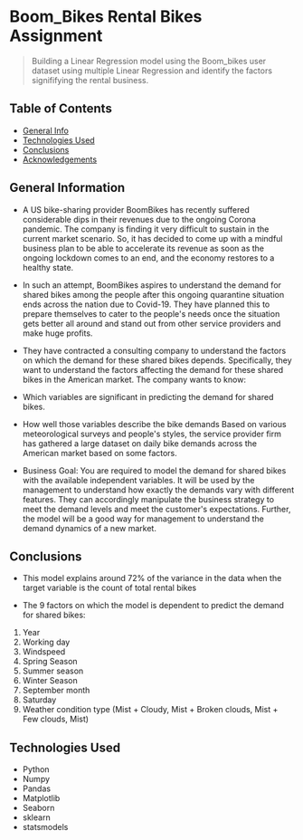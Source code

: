 # Boom_Bikes Rental Bikes Assignment
> Building a Linear Regression model using the Boom_bikes user dataset using multiple Linear Regression and identify the factors signififying the rental business.


## Table of Contents
* [General Info](#general-information)
* [Technologies Used](#technologies-used)
* [Conclusions](#conclusions)
* [Acknowledgements](#acknowledgements)



## General Information
- A US bike-sharing provider BoomBikes has recently suffered considerable dips in their revenues due to the ongoing Corona pandemic. The company is finding it very difficult to sustain in the current market scenario. So, it has decided to come up with a mindful business plan to be able to accelerate its revenue as soon as the ongoing lockdown comes to an end, and the economy restores to a healthy state.

- In such an attempt, BoomBikes aspires to understand the demand for shared bikes among the people after this ongoing quarantine situation ends across the nation due to Covid-19. They have planned this to prepare themselves to cater to the people's needs once the situation gets better all around and stand out from other service providers and make huge profits.

- They have contracted a consulting company to understand the factors on which the demand for these shared bikes depends. Specifically, they want to understand the factors affecting the demand for these shared bikes in the American market. The company wants to know:

 - Which variables are significant in predicting the demand for shared bikes.
 - How well those variables describe the bike demands Based on various meteorological surveys and people's styles, the service provider firm has gathered a large dataset on daily bike demands across the American market based on some factors.
- Business Goal: You are required to model the demand for shared bikes with the available independent variables. It will be used by the management to understand how exactly the demands vary with different features. They can accordingly manipulate the business strategy to meet the demand levels and meet the customer's expectations. Further, the model will be a good way for management to understand the demand dynamics of a new market.



## Conclusions
- This model explains around 72% of the variance in the data when the target variable is the count of total rental bikes

- The 9 factors on which the model is dependent to predict the demand for shared bikes:
1. Year
2. Working day
3. Windspeed
4. Spring Season
5. Summer season
6. Winter Season
7. September month
8. Saturday
9. Weather condition type (Mist + Cloudy, Mist + Broken clouds, Mist + Few clouds, Mist)



## Technologies Used
- Python
- Numpy
- Pandas
- Matplotlib
- Seaborn
- sklearn
- statsmodels

